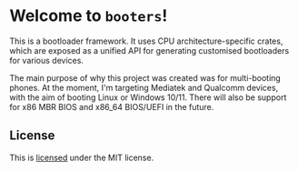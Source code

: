 Welcome to `booters`! 
========================

This is a bootloader framework. It uses CPU architecture-specific crates, which are exposed as a unified API for generating customised bootloaders for various devices.

The main purpose of why this project was created was for multi-booting phones. At the moment, I'm targeting Mediatek and Qualcomm devices, with the aim of booting Linux or Windows 10/11. There will also be support for x86 MBR BIOS and x86_64 BIOS/UEFI in the future.

## License

This is [licensed][license] under the MIT license.

[license]: /LICENSE
